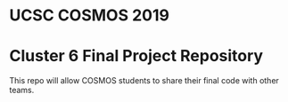 # UCSC COSMOS 2019
# Cluster 6 Final Project Repository

This repo will allow COSMOS students to share their final code with other teams.  
